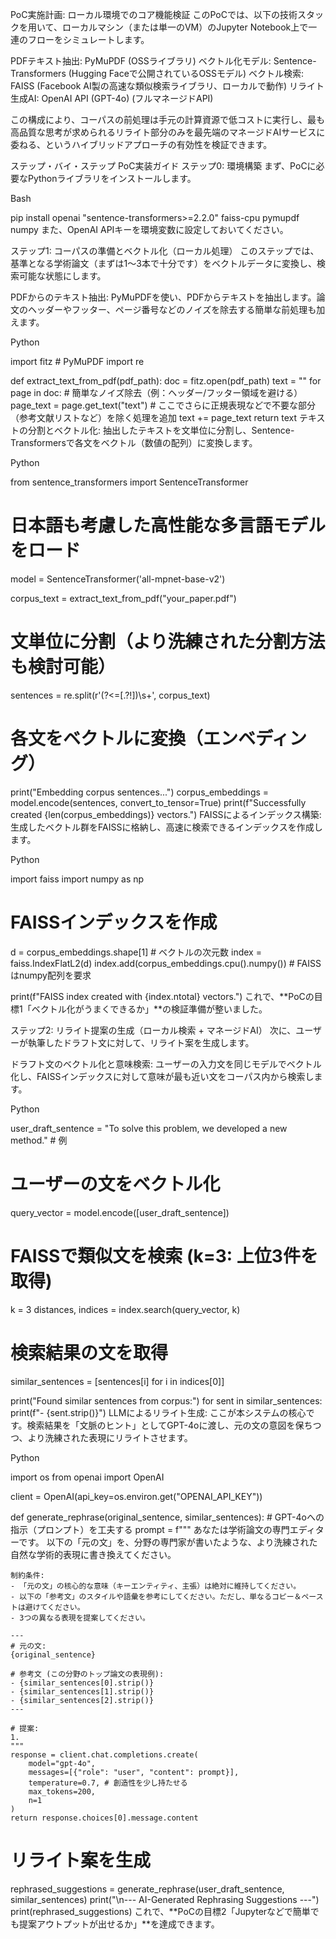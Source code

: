 PoC実施計画: ローカル環境でのコア機能検証
このPoCでは、以下の技術スタックを用いて、ローカルマシン（または単一のVM）のJupyter Notebook上で一連のフローをシミュレートします。

PDFテキスト抽出: PyMuPDF (OSSライブラリ)
ベクトル化モデル: Sentence-Transformers (Hugging Faceで公開されているOSSモデル)
ベクトル検索: FAISS (Facebook AI製の高速な類似検索ライブラリ、ローカルで動作)
リライト生成AI: OpenAI API (GPT-4o) (フルマネージドAPI)

この構成により、コーパスの前処理は手元の計算資源で低コストに実行し、最も高品質な思考が求められるリライト部分のみを最先端のマネージドAIサービスに委ねる、というハイブリッドアプローチの有効性を検証できます。

ステップ・バイ・ステップ PoC実装ガイド
ステップ0: 環境構築
まず、PoCに必要なPythonライブラリをインストールします。

Bash

pip install openai "sentence-transformers>=2.2.0" faiss-cpu pymupdf numpy
また、OpenAI APIキーを環境変数に設定しておいてください。

ステップ1: コーパスの準備とベクトル化（ローカル処理）
このステップでは、基準となる学術論文（まずは1〜3本で十分です）をベクトルデータに変換し、検索可能な状態にします。

PDFからのテキスト抽出: PyMuPDFを使い、PDFからテキストを抽出します。論文のヘッダーやフッター、ページ番号などのノイズを除去する簡単な前処理も加えます。

Python

import fitz  # PyMuPDF
import re

def extract_text_from_pdf(pdf_path):
    doc = fitz.open(pdf_path)
    text = ""
    for page in doc:
        # 簡単なノイズ除去（例：ヘッダー/フッター領域を避ける）
        page_text = page.get_text("text")
        # ここでさらに正規表現などで不要な部分（参考文献リストなど）を除く処理を追加
        text += page_text
    return text
テキストの分割とベクトル化: 抽出したテキストを文単位に分割し、Sentence-Transformersで各文をベクトル（数値の配列）に変換します。

Python

from sentence_transformers import SentenceTransformer

# 日本語も考慮した高性能な多言語モデルをロード
model = SentenceTransformer('all-mpnet-base-v2') 

corpus_text = extract_text_from_pdf("your_paper.pdf")
# 文単位に分割（より洗練された分割方法も検討可能）
sentences = re.split(r'(?<=[.?!])\s+', corpus_text) 

# 各文をベクトルに変換（エンベディング）
print("Embedding corpus sentences...")
corpus_embeddings = model.encode(sentences, convert_to_tensor=True)
print(f"Successfully created {len(corpus_embeddings)} vectors.")
FAISSによるインデックス構築: 生成したベクトル群をFAISSに格納し、高速に検索できるインデックスを作成します。

Python

import faiss
import numpy as np

# FAISSインデックスを作成
d = corpus_embeddings.shape[1] # ベクトルの次元数
index = faiss.IndexFlatL2(d)
index.add(corpus_embeddings.cpu().numpy()) # FAISSはnumpy配列を要求

print(f"FAISS index created with {index.ntotal} vectors.")
これで、**PoCの目標1「ベクトル化がうまくできるか」**の検証準備が整いました。

ステップ2: リライト提案の生成（ローカル検索 + マネージドAI）
次に、ユーザーが執筆したドラフト文に対して、リライト案を生成します。

ドラフト文のベクトル化と意味検索:
ユーザーの入力文を同じモデルでベクトル化し、FAISSインデックスに対して意味が最も近い文をコーパス内から検索します。

Python

user_draft_sentence = "To solve this problem, we developed a new method." # 例

# ユーザーの文をベクトル化
query_vector = model.encode([user_draft_sentence])

# FAISSで類似文を検索 (k=3: 上位3件を取得)
k = 3
distances, indices = index.search(query_vector, k)

# 検索結果の文を取得
similar_sentences = [sentences[i] for i in indices[0]]

print("Found similar sentences from corpus:")
for sent in similar_sentences:
    print(f"- {sent.strip()}")
LLMによるリライト生成: ここが本システムの核心です。検索結果を「文脈のヒント」としてGPT-4oに渡し、元の文の意図を保ちつつ、より洗練された表現にリライトさせます。

Python

import os
from openai import OpenAI

client = OpenAI(api_key=os.environ.get("OPENAI_API_KEY"))

def generate_rephrase(original_sentence, similar_sentences):
    # GPT-4oへの指示（プロンプト）を工夫する
    prompt = f"""
    あなたは学術論文の専門エディターです。
    以下の「元の文」を、分野の専門家が書いたような、より洗練された自然な学術的表現に書き換えてください。

    制約条件:
    - 「元の文」の核心的な意味（キーエンティティ、主張）は絶対に維持してください。
    - 以下の「参考文」のスタイルや語彙を参考にしてください。ただし、単なるコピー＆ペーストは避けてください。
    - 3つの異なる表現を提案してください。

    ---
    # 元の文:
    {original_sentence}

    # 参考文 (この分野のトップ論文の表現例):
    - {similar_sentences[0].strip()}
    - {similar_sentences[1].strip()}
    - {similar_sentences[2].strip()}
    ---

    # 提案:
    1. 
    """
    response = client.chat.completions.create(
        model="gpt-4o",
        messages=[{"role": "user", "content": prompt}],
        temperature=0.7, # 創造性を少し持たせる
        max_tokens=200,
        n=1
    )
    return response.choices[0].message.content

# リライト案を生成
rephrased_suggestions = generate_rephrase(user_draft_sentence, similar_sentences)
print("\n--- AI-Generated Rephrasing Suggestions ---")
print(rephrased_suggestions)
これで、**PoCの目標2「Jupyterなどで簡単でも提案アウトプットが出せるか」**を達成できます。